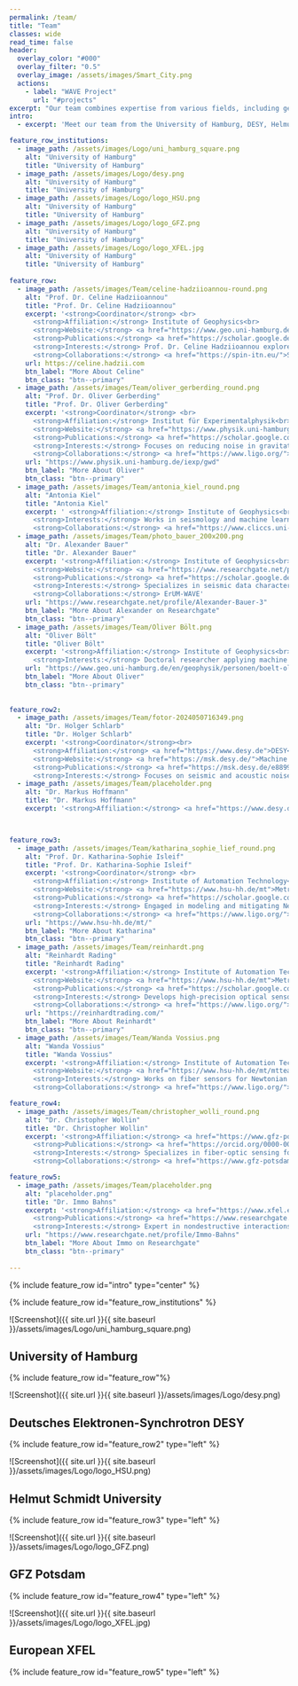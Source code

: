 ```yaml
---
permalink: /team/
title: "Team"
classes: wide
read_time: false
header:
  overlay_color: "#000"
  overlay_filter: "0.5"
  overlay_image: /assets/images/Smart_City.png
  actions:
    - label: "WAVE Project"
      url: "#projects"
excerpt: "Our team combines expertise from various fields, including geophysics, seismology, physics, and engineering, to push the boundaries of seismic and geo-acoustic research."
intro: 
  - excerpt: 'Meet our team from the University of Hamburg, DESY, Helmut Schmidt University, GFZ Potsdam, and XFEL, working together on seismic and geophysical research.'

feature_row_institutions:
  - image_path: /assets/images/Logo/uni_hamburg_square.png
    alt: "University of Hamburg"
    title: "University of Hamburg"
  - image_path: /assets/images/Logo/desy.png
    alt: "University of Hamburg"
    title: "University of Hamburg"
  - image_path: /assets/images/Logo/logo_HSU.png
    alt: "University of Hamburg"
    title: "University of Hamburg"
  - image_path: /assets/images/Logo/logo_GFZ.png
    alt: "University of Hamburg"
    title: "University of Hamburg"
  - image_path: /assets/images/Logo/logo_XFEL.jpg
    alt: "University of Hamburg"
    title: "University of Hamburg"
    
feature_row:
  - image_path: /assets/images/Team/celine-hadziioannou-round.png
    alt: "Prof. Dr. Celine Hadziioannou"
    title: "Prof. Dr. Celine Hadziioannou"
    excerpt: '<strong>Coordinator</strong> <br>
      <strong>Affiliation:</strong> Institute of Geophysics<br>
      <strong>Website:</strong> <a href="https://www.geo.uni-hamburg.de/en/geophysik/forschung/seismology.html">UHH Seismology</a><br>
      <strong>Publications:</strong> <a href="https://scholar.google.de/citations?hl=en&user=WvhdbrgAAAAJ">Google Scholar</a><br>
      <strong>Interests:</strong> Prof. Dr. Celine Hadziioannou explores seismic signals recorded in the absence of earthquakes, considering these usually discarded "noise" signals as valuable sources of information.<br>
      <strong>Collaborations:</strong> <a href="https://spin-itn.eu/">SPIN</a>'
    url: https://celine.hadzii.com
    btn_label: "More About Celine"
    btn_class: "btn--primary"
  - image_path: /assets/images/Team/oliver_gerberding_round.png
    alt: "Prof. Dr. Oliver Gerberding"
    title: "Prof. Dr. Oliver Gerberding"
    excerpt: '<strong>Coordinator</strong> <br>
      <strong>Affiliation:</strong> Institut für Experimentalphysik<br>
      <strong>Website:</strong> <a href="https://www.physik.uni-hamburg.de/iexp/gwd">Gravitational wave detection</a><br>
      <strong>Publications:</strong> <a href="https://scholar.google.com/citations?user=-h2HvqcAAAAJ&hl=de">Google Scholar</a>, <a href="https://orcid.org/0000-0001-7740-2698">ORCID</a><br>
      <strong>Interests:</strong> Focuses on reducing noise in gravitational wave detectors and developing space-based detector technology.<br>
      <strong>Collaborations:</strong> <a href="https://www.ligo.org/">LIGO-Virgo-Kagra</a>, <a href="https://www.et-gw.eu/">Einstein Telescope</a>, <a href="https://www.lisamission.org/">LISA</a>'
    url: "https://www.physik.uni-hamburg.de/iexp/gwd"
    btn_label: "More About Oliver"
    btn_class: "btn--primary"
  - image_path: /assets/images/Team/antonia_kiel_round.png
    alt: "Antonia Kiel"
    title: "Antonia Kiel"
    excerpt: ' <strong>Affiliation:</strong> Institute of Geophysics<br>
      <strong>Interests:</strong> Works in seismology and machine learning, focusing on shallow groundwater monitoring using seismic noise.<br>
      <strong>Collaborations:</strong> <a href="https://www.cliccs.uni-hamburg.de/de.html">CLICCS</a>'
  - image_path: /assets/images/Team/photo_bauer_200x200.png
    alt: "Dr. Alexander Bauer"
    title: "Dr. Alexander Bauer"
    excerpt: '<strong>Affiliation:</strong> Institute of Geophysics<br>
      <strong>Website:</strong> <a href="https://www.researchgate.net/profile/Alexander-Bauer-3">Researchgate</a><br>
      <strong>Publications:</strong> <a href="https://scholar.google.de/citations?user=yxmye-sAAAAJ">Google Scholar</a><br>
      <strong>Interests:</strong> Specializes in seismic data characterization and machine learning for wavefield separation.<br>
      <strong>Collaborations:</strong> ErUM-WAVE'
    url: "https://www.researchgate.net/profile/Alexander-Bauer-3"
    btn_label: "More About Alexander on Researchgate"
    btn_class: "btn--primary"
  - image_path: /assets/images/Team/Oliver Bölt.png
    alt: "Oliver Bölt"
    title: "Oliver Bölt"
    excerpt: '<strong>Affiliation:</strong> Institute of Geophysics<br>
      <strong>Interests:</strong> Doctoral researcher applying machine learning to seismic data for signal detection and classification.'
    url: "https://www.geo.uni-hamburg.de/en/geophysik/personen/boelt-oliver.html"
    btn_label: "More About Oliver"
    btn_class: "btn--primary"
    
    
feature_row2:
  - image_path: /assets/images/Team/fotor-2024050716349.png
    alt: "Dr. Holger Schlarb"
    title: "Dr. Holger Schlarb"
    excerpt: '<strong>Coordinator</strong><br>
      <strong>Affiliation:</strong> <a href="https://www.desy.de">DESY</a><br>
      <strong>Website:</strong> <a href="https://msk.desy.de/">Machine Beam Control group</a><br>
      <strong>Publications:</strong> <a href="https://msk.desy.de/e88991/e89336/index_ger.html">Scientific Journal Articles</a>, <a href="https://orcid.org/0000-0003-4115-5183">ORCID</a><br>
      <strong>Interests:</strong> Focuses on seismic and acoustic noise impacts on accelerator beam stabilization.'
  - image_path: /assets/images/Team/placeholder.png
    alt: "Dr. Markus Hoffmann"
    title: "Dr. Markus Hoffmann"
    excerpt: '<strong>Affiliation:</strong> <a href="https://www.desy.de">DESY</a>'



feature_row3:
  - image_path: /assets/images/Team/katharina_sophie_lief_round.png
    alt: "Prof. Dr. Katharina-Sophie Isleif"
    title: "Prof. Dr. Katharina-Sophie Isleif"
    excerpt: '<strong>Coordinator</strong> <br>
      <strong>Affiliation:</strong> Institute of Automation Technology<br>
      <strong>Website:</strong> <a href="https://www.hsu-hh.de/mt">Metrology Group</a><br>
      <strong>Publications:</strong> <a href="https://scholar.google.com/citations?hl=de&user=5clbTvsAAAAJ&view_op=list_works&sortby=pubdate">Google Scholar</a><br>
      <strong>Interests:</strong> Engaged in modeling and mitigating Newtonian noise for the "Einstein Telescope".<br>
      <strong>Collaborations:</strong> <a href="https://www.ligo.org/">LIGO-Virgo-Kagra</a>, <a href="https://www.et-gw.eu/">Einstein Telescope</a>, <a href="https://www.lisamission.org/">LISA</a>'
    url: "https://www.hsu-hh.de/mt/"
    btn_label: "More About Katharina"
    btn_class: "btn--primary"
  - image_path: /assets/images/Team/reinhardt.png
    alt: "Reinhardt Rading"
    title: "Reinhardt Rading"
    excerpt: '<strong>Affiliation:</strong> Institute of Automation Technology<br>
      <strong>Website:</strong> <a href="https://www.hsu-hh.de/mt">Metrology Group</a><br>
      <strong>Publications:</strong> <a href="https://scholar.google.com/citations?user=TTOUhhQAAAAJ&hl=en">Google Scholar</a><br>
      <strong>Interests:</strong> Develops high-precision optical sensors for various applications including the Einstein Telescope.
      <strong>Collaborations:</strong> <a href="https://www.ligo.org/">LIGO-Virgo-Kagra</a>, <a href="https://www.et-gw.eu/">Einstein Telescope</a>'
    url: "https://reinhardtrading.com/"
    btn_label: "More About Reinhardt"
    btn_class: "btn--primary"
  - image_path: /assets/images/Team/Wanda Vossius.png
    alt: "Wanda Vossius"
    title: "Wanda Vossius"
    excerpt: '<strong>Affiliation:</strong> Institute of Automation Technology<br>
      <strong>Website:</strong> <a href="https://www.hsu-hh.de/mt/mtteam/">Metrology Group</a><br>
      <strong>Interests:</strong> Works on fiber sensors for Newtonian noise mitigation and outreach activities.<br>
      <strong>Collaborations:</strong> <a href="https://www.ligo.org/">LIGO-Virgo-Kagra</a>, <a href="https://www.et-gw.eu/">Einstein Telescope</a>'

feature_row4:
  - image_path: /assets/images/Team/christopher_wolli_round.png
    alt: "Dr. Christopher Wollin"
    title: "Dr. Christopher Wollin"
    excerpt: '<strong>Affiliation:</strong> <a href="https://www.gfz-potsdam.de/en/staff/christopher.wollin">Helmholtz Center Potsdam, German Research Center for Geosciences (GFZ)</a><br>
      <strong>Publications:</strong> <a href="https://orcid.org/0000-0002-3992-787X">ORCID</a><br>
      <strong>Interests:</strong> Specializes in fiber-optic sensing for seismic monitoring and crustal stressfield inversion.<br>
      <strong>Collaborations:</strong> <a href="https://www.gfz-potsdam.de/sektion/geophysikalische-abbildung-des-untergrunds/projekte/sense">SENSE</a>, <a href="https://www.gfz-potsdam.de/sektion/geoenergie/projekte/abgeschlossene-projekte-1/2019-2022-geopur">geoPuR</a>'

feature_row5:
  - image_path: /assets/images/Team/placeholder.png
    alt: "placeholder.png"
    title: "Dr. Immo Bahns"
    excerpt: '<strong>Affiliation:</strong> <a href="https://www.xfel.eu">European XFEL</a><br>
      <strong>Publications:</strong> <a href="https://www.researchgate.net/profile/Immo-Bahns">Researchgate</a>, <a href="https://orcid.org/0009-0001-6341-5508">ORCID</a><br>
      <strong>Interests:</strong> Expert in nondestructive interactions of electromagnetic waves, project manager for XFELO demonstrator project.'
    url: "https://www.researchgate.net/profile/Immo-Bahns"
    btn_label: "More About Immo on Researchgate"
    btn_class: "btn--primary"
        
---
```



{% include feature_row id="intro" type="center" %}

{% include feature_row id="feature_row_institutions" %}


![Screenshot]({{ site.url }}{{ site.baseurl }}/assets/images/Logo/uni_hamburg_square.png)
## University of Hamburg

{% include feature_row id="feature_row"%}

![Screenshot]({{ site.url }}{{ site.baseurl }}/assets/images/Logo/desy.png)
## Deutsches Elektronen-Synchrotron DESY

{% include feature_row id="feature_row2" type="left" %}

![Screenshot]({{ site.url }}{{ site.baseurl }}/assets/images/Logo/logo_HSU.png)
## Helmut Schmidt University

{% include feature_row id="feature_row3" type="left" %}

![Screenshot]({{ site.url }}{{ site.baseurl }}/assets/images/Logo/logo_GFZ.png)
## GFZ Potsdam

{% include feature_row id="feature_row4" type="left" %}

![Screenshot]({{ site.url }}{{ site.baseurl }}/assets/images/Logo/logo_XFEL.jpg)
## European XFEL

{% include feature_row id="feature_row5" type="left" %}
